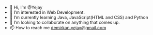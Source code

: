 - 👋 Hi, I’m @Yejay
- 👀 I’m interested in Web Development.
- 🌱 I’m currently learning Java, JavaScript(HTML and CSS) and Python
- 💞️ I’m looking to collaborate on anything that comes up.
- 📫 How to reach me demirkan.yejay@gmail.com

<!---
Yejay/Yejay is a ✨ special ✨ repository because its `README.md` (this file) appears on your GitHub profile.
You can click the Preview link to take a look at your changes.
--->
